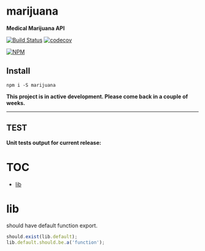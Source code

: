 # marijuana

**Medical Marijuana API**


[![Build Status](https://travis-ci.org/noderaider/marijuana.svg?branch=master)](https://travis-ci.org/noderaider/marijuana)
[![codecov](https://codecov.io/gh/noderaider/marijuana/branch/master/graph/badge.svg)](https://codecov.io/gh/noderaider/marijuana)

[![NPM](https://nodei.co/npm/marijuana.png?stars=true&downloads=true)](https://nodei.co/npm/marijuana/)


## Install

`npm i -S marijuana`


**This project is in active development. Please come back in a couple of weeks.**

---


## TEST

**Unit tests output for current release:**

# TOC
   - [lib](#lib)
<a name=""></a>
 
<a name="lib"></a>
# lib
should have default function export.

```js
should.exist(lib.default);
lib.default.should.be.a('function');
```

